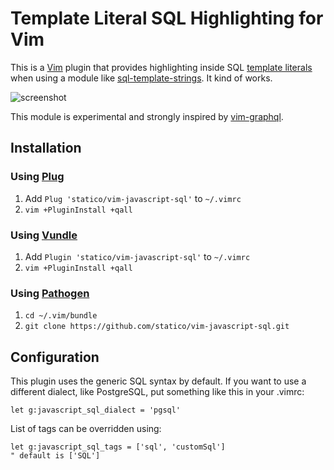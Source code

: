 # Template Literal SQL Highlighting for Vim

This is a [Vim](http://www.vim.org/) plugin that provides highlighting inside SQL [template literals](https://developer.mozilla.org/en-US/docs/Web/JavaScript/Reference/Template_literals) when using a module like [sql-template-strings](https://github.com/felixfbecker/node-sql-template-strings). It kind of works.

![screenshot](https://raw.githubusercontent.com/statico/vim-javascript-sql/master/screenshot.png)

This module is experimental and strongly inspired by [vim-graphql](https://github.com/jparise/vim-graphql).

## Installation

### Using [Plug](https://github.com/junegunn/vim-plug)

1. Add `Plug 'statico/vim-javascript-sql'` to `~/.vimrc`
1. `vim +PluginInstall +qall`

### Using [Vundle](https://github.com/VundleVim/Vundle.vim)

1. Add `Plugin 'statico/vim-javascript-sql'` to `~/.vimrc`
1. `vim +PluginInstall +qall`

### Using [Pathogen](https://github.com/tpope/vim-pathogen)

1. `cd ~/.vim/bundle`
1. `git clone https://github.com/statico/vim-javascript-sql.git`

## Configuration

This plugin uses the generic SQL syntax by default. If you want to use a different dialect, like PostgreSQL, put something like this in your .vimrc:

```vim
let g:javascript_sql_dialect = 'pgsql'
```

List of tags can be overridden using:

```vim
let g:javascript_sql_tags = ['sql', 'customSql']
" default is ['SQL']
```
